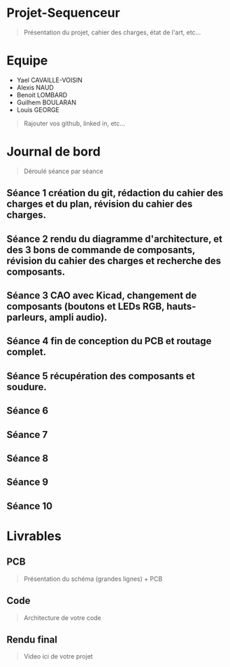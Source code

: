 # Projet-Sequenceur
> Présentation du projet, cahier des charges, état de l'art, etc...

# Equipe
* Yael CAVAILLE-VOISIN
* Alexis NAUD
* Benoit LOMBARD
* Guilhem BOULARAN
* Louis GEORGE
> Rajouter vos github, linked in, etc...

# Journal de bord
> Déroulé séance par séance

## Séance 1 création du git, rédaction du cahier des charges et du plan, révision du cahier des charges.
## Séance 2 rendu du diagramme d'architecture, et des 3 bons de commande de composants, révision du cahier des charges et recherche des composants.
## Séance 3 CAO avec Kicad, changement de composants (boutons et LEDs RGB, hauts-parleurs, ampli audio).
## Séance 4 fin de conception du PCB et routage complet.
## Séance 5 récupération des composants et soudure.
## Séance 6
## Séance 7
## Séance 8
## Séance 9
## Séance 10

# Livrables
## PCB
> Présentation du schéma (grandes lignes) + PCB

## Code
> Architecture de votre code

## Rendu final
> Video ici de votre projet
